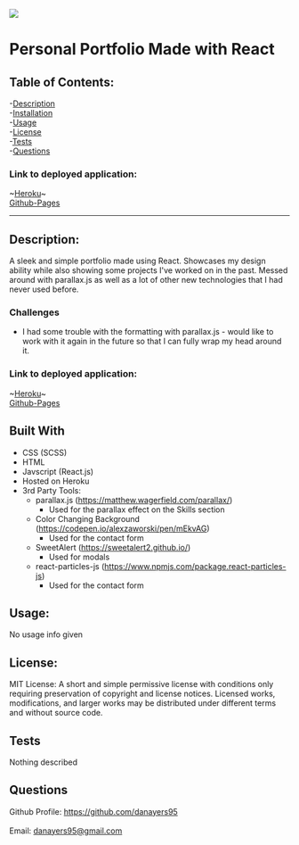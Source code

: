   ![](https://img.shields.io/badge/License-MIT-yellow.svg)
  

# Personal Portfolio Made with React

## Table of Contents:

-[Description](#description)<br>
-[Installation](#installation)<br>
-[Usage](#usage)<br>
-[License](#license)<br>
-[Tests](#tests)<br>
-[Questions](#questions)<br>

### Link to deployed application: 
~[Heroku](https://danielayersportfolio.herokuapp.com/)~
<br>
[Github-Pages](https://danayers95.github.io/Personal-Portfolio/) 

---

## Description:
A sleek and simple portfolio made using React. Showcases my design ability while also showing some projects I've worked on in the past. Messed around with parallax.js as well as a lot of other new technologies that I had never used before.

### Challenges 
- I had some trouble with the formatting with parallax.js - would like to work with it again in the future so that I can fully wrap my head around it. 

### Link to deployed application: 
~[Heroku](https://danielayersportfolio.herokuapp.com/)~
<br>
[Github-Pages](https://danayers95.github.io/Personal-Portfolio/)

## Built With

- CSS (SCSS)
- HTML
- Javscript (React.js)
- Hosted on Heroku
- 3rd Party Tools:
    - parallax.js (https://matthew.wagerfield.com/parallax/)
        - Used for the parallax effect on the Skills section
    - Color Changing Background (https://codepen.io/alexzaworski/pen/mEkvAG)
        - Used for the contact form
    - SweetAlert (https://sweetalert2.github.io/)
        - Used for modals
    - react-particles-js (https://www.npmjs.com/package.react-particles-js)
        - Used for the contact form

## Usage:
No usage info given

## License:



MIT License: A short and simple permissive license with conditions only requiring preservation of copyright and license notices. Licensed works, modifications, and larger works may be distributed under different terms and without source code.
    

## Tests
Nothing described
## Questions
Github Profile: <https://github.com/danayers95> 
<br>
<br> 
Email: <danayers95@gmail.com>
 